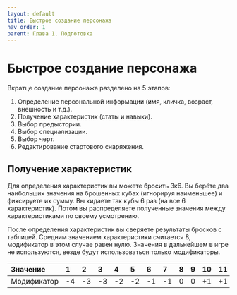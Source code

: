 ```yaml
---
layout: default
title: Быстрое создание персонажа
nav_order: 1
parent: Глава 1. Подготовка
---
```


# Быстрое создание персонажа
Вкратце создание персонажа разделено на 5 этапов:
1. Определение персональной информации (имя, кличка, возраст, внешность и т.д.).
2. Получение характеристик (статы и навыки).
3. Выбор предыстории.
4. Выбор специализации.
5. Выбор черт.
6. Редактирование стартового снаряжения.


## Получение характеристик
Для определения характеристик вы можете бросить 3к6. Вы берёте два наибольших значения на брошенных кубах (игнорируя наименьшее) и фиксируете их сумму. Вы кидаете так кубы 6 раз (на все 6 характеристик). Потом вы распределяете полученные значения между характеристиками по своему усмотрению.

После определения характеристик вы сверяете результаты бросков с таблицей. Средним значением характеристики считается 8, модификатор в этом случае равен нулю. 
Значения в дальнейшем в игре не используются, везде будут использоваться только модификаторы.
 
| Значение    | 1  | 2  | 3  | 4  | 5  | 6  | 7  | 8 | 9 | 10 | 11 | 12 |
|:------------|:---|:---|:---|:---|:---|:---|:---|:--|:--|:---|:---|:---|
| Модификатор | -4 | -3 | -3 | -2 | -2 | -1 | -1 | 0 | 0 | +1 | +1 | +2 |
